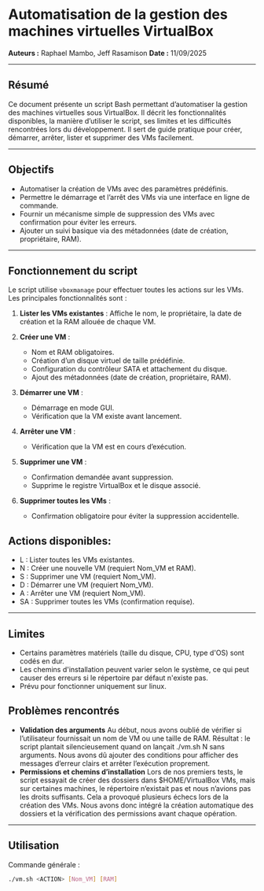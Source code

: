 # Automatisation de la gestion des machines virtuelles VirtualBox

**Auteurs :** Raphael Mambo, Jeff Rasamison 
**Date :** 11/09/2025 

---

## Résumé
Ce document présente un script Bash permettant d’automatiser la gestion des machines virtuelles sous VirtualBox. Il décrit les fonctionnalités disponibles, la manière d’utiliser le script, ses limites et les difficultés rencontrées lors du développement. Il sert de guide pratique pour créer, démarrer, arrêter, lister et supprimer des VMs facilement.

---

## Objectifs
- Automatiser la création de VMs avec des paramètres prédéfinis.
- Permettre le démarrage et l’arrêt des VMs via une interface en ligne de commande.
- Fournir un mécanisme simple de suppression des VMs avec confirmation pour éviter les erreurs.
- Ajouter un suivi basique via des métadonnées (date de création, propriétaire, RAM).

---

## Fonctionnement du script
Le script utilise `vboxmanage` pour effectuer toutes les actions sur les VMs. Les principales fonctionnalités sont :

1. **Lister les VMs existantes** :
   Affiche le nom, le propriétaire, la date de création et la RAM allouée de chaque VM.

2. **Créer une VM** :
   - Nom et RAM obligatoires.
   - Création d’un disque virtuel de taille prédéfinie.
   - Configuration du contrôleur SATA et attachement du disque.
   - Ajout des métadonnées (date de création, propriétaire, RAM).

3. **Démarrer une VM** :
   - Démarrage en mode GUI.
   - Vérification que la VM existe avant lancement.

4. **Arrêter une VM** :
   - Vérification que la VM est en cours d’exécution.

5. **Supprimer une VM** :
   - Confirmation demandée avant suppression.
   - Supprime le registre VirtualBox et le disque associé.

6. **Supprimer toutes les VMs** :
   - Confirmation obligatoire pour éviter la suppression accidentelle.

## Actions disponibles:
   - L : Lister toutes les VMs existantes.
   - N : Créer une nouvelle VM (requiert Nom_VM et RAM).
   - S : Supprimer une VM (requiert Nom_VM).
   - D : Démarrer une VM (requiert Nom_VM).
   - A : Arrêter une VM (requiert Nom_VM).
   - SA : Supprimer toutes les VMs (confirmation requise).

---

## Limites
   - Certains paramètres matériels (taille du disque, CPU, type d'OS) sont codés en dur.
   - Les chemins d'installation peuvent varier selon le système, ce qui peut causer des erreurs si le répertoire par défaut n'existe pas.
   - Prévu pour fonctionner uniquement sur linux.

## Problèmes rencontrés
   - **Validation des arguments**
	Au début, nous avons oublié de vérifier si l’utilisateur fournissait un nom de VM ou une taille de RAM. Résultat : le script plantait silencieusement quand on lançait ./vm.sh N sans arguments. Nous avons dû ajouter des conditions pour afficher des messages d’erreur clairs et arrêter l’exécution proprement.
   - **Permissions et chemins d’installation**
	Lors de nos premiers tests, le script essayait de créer des dossiers dans $HOME/VirtualBox VMs, mais sur certaines machines, le répertoire n’existait pas et nous n’avions pas les droits suffisants. Cela a provoqué plusieurs échecs lors de la création des VMs. Nous avons donc intégré la création automatique des dossiers et la vérification des permissions avant chaque opération.

---

## Utilisation

Commande générale : 

```bash
./vm.sh <ACTION> [Nom_VM] [RAM]


